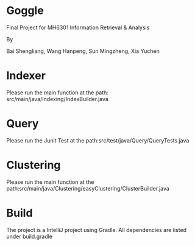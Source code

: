 # Goggle
Final Project for MH6301 Information Retrieval &amp; Analysis

By

Bai Shengliang,
Wang Hanpeng,
Sun Mingzheng,
Xia Yuchen



# Indexer
Please run the main function at the path: src/main/java/Indexing/IndexBuilder.java



# Query
Please run the Junit Test at the path:src/test/java/Query/QueryTests.java



# Clustering
Please run the main function at the path:src/main/java/Clustering/easyClustering/ClusterBuilder.java


# Build

The project is a IntelliJ project using Gradle. All dependencies are listed under build.gradle
